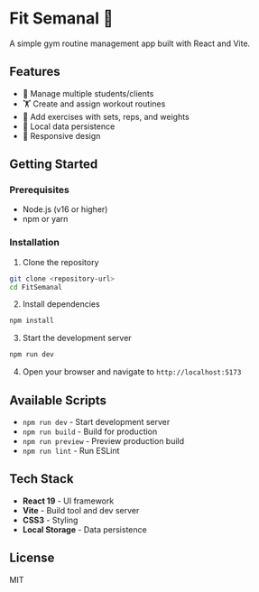 # Fit Semanal 💪

A simple gym routine management app built with React and Vite.

## Features

- 👥 Manage multiple students/clients
- 🏋️ Create and assign workout routines
- 📝 Add exercises with sets, reps, and weights
- 💾 Local data persistence
- 📱 Responsive design

## Getting Started

### Prerequisites

- Node.js (v16 or higher)
- npm or yarn

### Installation

1. Clone the repository
```bash
git clone <repository-url>
cd FitSemanal
```

2. Install dependencies
```bash
npm install
```

3. Start the development server
```bash
npm run dev
```

4. Open your browser and navigate to `http://localhost:5173`

## Available Scripts

- `npm run dev` - Start development server
- `npm run build` - Build for production
- `npm run preview` - Preview production build
- `npm run lint` - Run ESLint

## Tech Stack

- **React 19** - UI framework
- **Vite** - Build tool and dev server
- **CSS3** - Styling
- **Local Storage** - Data persistence

## License

MIT
